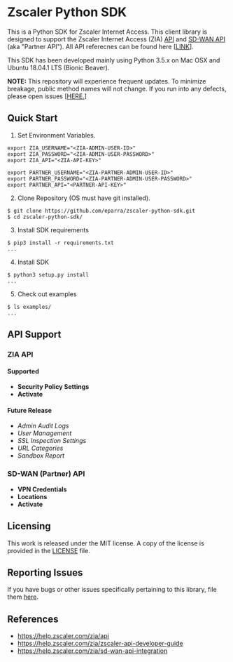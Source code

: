 # Zscaler Python SDK 

This is a Python SDK for Zscaler Internet Access.  This client library is designed to support the Zscaler Internet Access (ZIA) [API](https://help.zscaler.com/zia/about-api) and [SD-WAN API](https://help.zscaler.com/zia/sd-wan-api-integration) (aka "Partner API").  All API referecnes can be found here [[LINK](https://help.zscaler.com/zia/api)].  

This SDK has been developed mainly using Python 3.5.x on Mac OSX and Ubuntu 18.04.1 LTS (Bionic Beaver).  

**NOTE:** This repository will experience frequent updates.  To minimize breakage, public method names will not change.  If you run into any defects, please open issues [[HERE.](https://github.com/eparra/zscaler-python-sdk/issues)]   

## Quick Start 

1) Set Environment Variables.   
 
```$ <text-editor> ~/.bash_profile 
export ZIA_USERNAME="<ZIA-ADMIN-USER-ID>"
export ZIA_PASSWORD="<ZIA-ADMIN-USER-PASSWORD>"
export ZIA_API="<ZIA-API-KEY>" 

export PARTNER_USERNAME="<ZIA-PARTNER-ADMIN-USER-ID>"
export PARTNER_PASSWORD="<ZIA-PARTNER-ADMIN-USER-PASSWORD>"
export PARTNER_API="<PARTNER-API-KEY>"
```
        
2) Clone Repository (OS must have git installed).

```
$ git clone https://github.com/eparra/zscaler-python-sdk.git
$ cd zscaler-python-sdk/
```

3) Install SDK requirements

```
$ pip3 install -r requirements.txt
...
```

4) Install SDK

```
$ python3 setup.py install
...
```

5) Check out examples

```
$ ls examples/
...
```

## API Support

### ZIA API

#### Supported

* **Security Policy Settings**
* **Activate**

#### Future Release

* _Admin Audit Logs_
* _User Management_
* _SSL Inspection Settings_
* _URL Categories_
* _Sandbox Report_

### SD-WAN (Partner) API

* **VPN Credentials**
* **Locations**
* **Activate**


## Licensing

This work is released under the MIT license. A copy of the license is provided in the [LICENSE](https://github.com/eparra/zscaler-python-sdk/blob/master/LICENSE) file.

## Reporting Issues

If you have bugs or other issues specifically pertaining to this library, file them [here](https://github.com/eparra/zscaler-python-sdk/issues).

## References

* https://help.zscaler.com/zia/api
* https://help.zscaler.com/zia/zscaler-api-developer-guide
* https://help.zscaler.com/zia/sd-wan-api-integration
